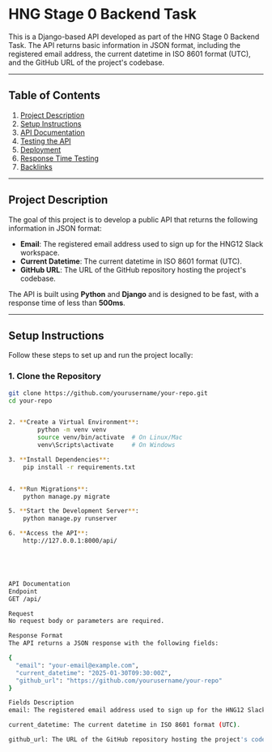 

# HNG Stage 0 Backend Task

This is a Django-based API developed as part of the HNG Stage 0 Backend Task. The API returns basic information in JSON format, including the registered email address, the current datetime in ISO 8601 format (UTC), and the GitHub URL of the project's codebase.

---

## **Table of Contents**
1. [Project Description](#project-description)
2. [Setup Instructions](#setup-instructions)
3. [API Documentation](#api-documentation)
4. [Testing the API](#testing-the-api)
5. [Deployment](#deployment)
6. [Response Time Testing](#response-time-testing)
7. [Backlinks](#backlinks)

---

## **Project Description**

The goal of this project is to develop a public API that returns the following information in JSON format:
- **Email**: The registered email address used to sign up for the HNG12 Slack workspace.
- **Current Datetime**: The current datetime in ISO 8601 format (UTC).
- **GitHub URL**: The URL of the GitHub repository hosting the project's codebase.

The API is built using **Python** and **Django** and is designed to be fast, with a response time of less than **500ms**.

---

## **Setup Instructions**

Follow these steps to set up and run the project locally:

### **1. Clone the Repository**
```bash
git clone https://github.com/yourusername/your-repo.git
cd your-repo


2. **Create a Virtual Environment**:
        python -m venv venv
        source venv/bin/activate  # On Linux/Mac
        venv\Scripts\activate     # On Windows

3. **Install Dependencies**:
    pip install -r requirements.txt


4. **Run Migrations**:
    python manage.py migrate

5. **Start the Development Server**:
    python manage.py runserver

6. **Access the API**:
    http://127.0.0.1:8000/api/





API Documentation
Endpoint
GET /api/

Request
No request body or parameters are required.

Response Format
The API returns a JSON response with the following fields:

{
  "email": "your-email@example.com",
  "current_datetime": "2025-01-30T09:30:00Z",
  "github_url": "https://github.com/yourusername/your-repo"
}

Fields Description
email: The registered email address used to sign up for the HNG12 Slack workspace.

current_datetime: The current datetime in ISO 8601 format (UTC).

github_url: The URL of the GitHub repository hosting the project's codebase.